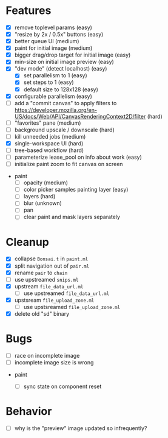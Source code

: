 # Features
- [x] remove toplevel params (easy)
- [x] "resize by 2x / 0.5x" buttons (easy)
- [x] better queue UI (medium)
- [x] paint for initial image (medium)
- [x] bigger drag/drop target for initial image (easy)
- [x] min-size on initial image preview (easy)
- [x] "dev mode" (detect localhost) (easy)
  - [x] set parallelism to 1 (easy)
  - [x] set steps to 1 (easy)
  - [x] default size to 128x128 (easy)
- [x] configurable parallelism (easy)
- [ ] add a "commit canvas" to apply filters to
      https://developer.mozilla.org/en-US/docs/Web/API/CanvasRenderingContext2D/filter (hard)
- [ ] "favorites" pane (medium)
- [ ] background upscale / downscale (hard)
- [ ] kill unneeded jobs (medium)
- [x] single-workspace UI (hard)
- [ ] tree-based workflow (hard)
- [ ] parameterize lease_pool on info about work (easy)
- [ ] initialize paint zoom to fit canvas on screen
- paint
  - [ ] opacity (medium)
  - [ ] color picker samples painting layer (easy)
  - [ ] layers (hard)
  - [ ] blur (unknown)
  - [ ] pan
  - [ ] clear paint and mask layers separately

# Cleanup
- [x] collapse `Bonsai.t` in `paint.ml`
- [x] split navigation out of `pair.ml`
- [x] rename `pair` to `chain`
- [ ] use upstreamed `snips.ml` 
- [x] upstream `file_data_url.ml`
  - [ ] use upstreamed `file_data_url.ml`
- [x] upstsream `file_upload_zone.ml`
  - [ ] use upstsreamed `file_upload_zone.ml`
- [x] delete old "sd" binary

# Bugs
- [ ] race on incomplete image
- [ ] incomplete image size is wrong
- paint
  - [ ] sync state on component reset


# Behavior
- [ ] why is the "preview" image updated so infrequently?
